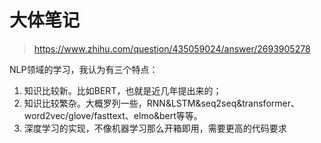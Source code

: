# 大体笔记

> https://www.zhihu.com/question/435059024/answer/2693905278

NLP领域的学习，我认为有三个特点：

1. 知识比较新。比如BERT，也就是近几年提出来的；
2. 知识比较繁杂。大概罗列一些，RNN&LSTM&seq2seq&transformer、word2vec/glove/fasttext、elmo&bert等等。
3. 深度学习的实现，不像机器学习那么开箱即用，需要更高的代码要求